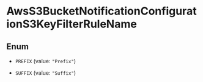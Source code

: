 

# AwsS3BucketNotificationConfigurationS3KeyFilterRuleName

## Enum


* `PREFIX` (value: `"Prefix"`)

* `SUFFIX` (value: `"Suffix"`)



